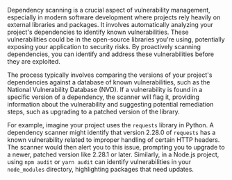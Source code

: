 Dependency scanning is a crucial aspect of vulnerability management, especially in modern software development where projects rely heavily on external libraries and packages. It involves automatically analyzing your project's dependencies to identify known vulnerabilities. These vulnerabilities could be in the open-source libraries you're using, potentially exposing your application to security risks. By proactively scanning dependencies, you can identify and address these vulnerabilities before they are exploited.

The process typically involves comparing the versions of your project's dependencies against a database of known vulnerabilities, such as the National Vulnerability Database (NVD). If a vulnerability is found in a specific version of a dependency, the scanner will flag it, providing information about the vulnerability and suggesting potential remediation steps, such as upgrading to a patched version of the library.

For example, imagine your project uses the `requests` library in Python. A dependency scanner might identify that version 2.28.0 of `requests` has a known vulnerability related to improper handling of certain HTTP headers. The scanner would then alert you to this issue, prompting you to upgrade to a newer, patched version like 2.28.1 or later. Similarly, in a Node.js project, using `npm audit` or `yarn audit` can identify vulnerabilities in your `node_modules` directory, highlighting packages that need updates.